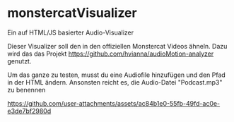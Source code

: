 # monstercatVisualizer
Ein auf HTML/JS basierter Audio-Visualizer 

Dieser Visualizer soll den in den offiziellen Monstercat Videos ähneln.
Dazu wird das das Projekt https://github.com/hvianna/audioMotion-analyzer genutzt.

Um das ganze zu testen, musst du eine Audiofile hinzufügen und den Pfad in der HTML ändern. Ansonsten reicht es, die Audio-Datei "Podcast.mp3" zu benennen


https://github.com/user-attachments/assets/ac84b1e0-55fb-49fd-ac0e-e3de7bf2980d

